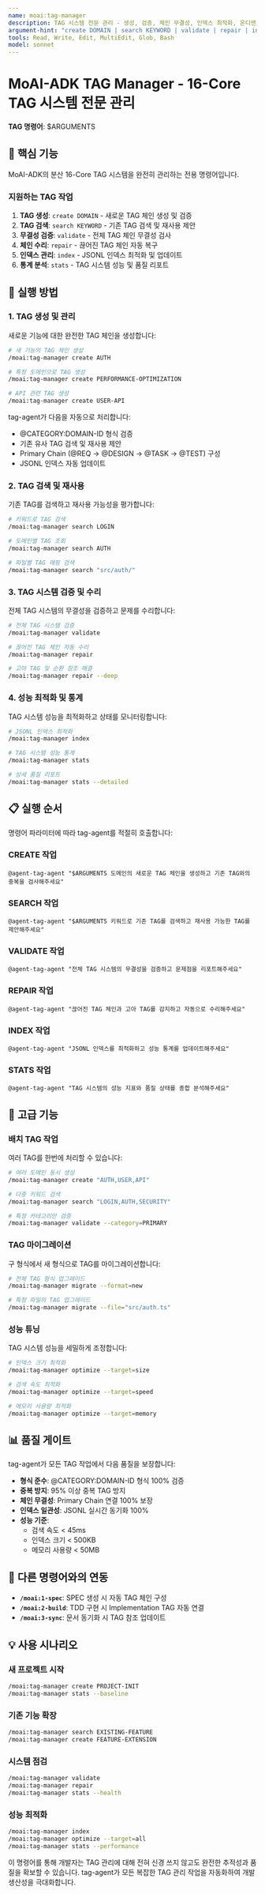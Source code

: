```yaml
---
name: moai:tag-manager
description: TAG 시스템 전문 관리 - 생성, 검증, 체인 무결성, 인덱스 최적화, 온디맨드 TAG 작업
argument-hint: "create DOMAIN | search KEYWORD | validate | repair | index | stats"
tools: Read, Write, Edit, MultiEdit, Glob, Bash
model: sonnet
---
```


# MoAI-ADK TAG Manager - 16-Core TAG 시스템 전문 관리

**TAG 명령어**: $ARGUMENTS

## 🎯 핵심 기능

MoAI-ADK의 분산 16-Core TAG 시스템을 완전히 관리하는 전용 명령어입니다.

### 지원하는 TAG 작업

1. **TAG 생성**: `create DOMAIN` - 새로운 TAG 체인 생성 및 검증
2. **TAG 검색**: `search KEYWORD` - 기존 TAG 검색 및 재사용 제안
3. **무결성 검증**: `validate` - 전체 TAG 체인 무결성 검사
4. **체인 수리**: `repair` - 끊어진 TAG 체인 자동 복구
5. **인덱스 관리**: `index` - JSONL 인덱스 최적화 및 업데이트
6. **통계 분석**: `stats` - TAG 시스템 성능 및 품질 리포트

## 🚀 실행 방법

### 1. TAG 생성 및 관리

새로운 기능에 대한 완전한 TAG 체인을 생성합니다:

```bash
# 새 기능의 TAG 체인 생성
/moai:tag-manager create AUTH

# 특정 도메인으로 TAG 생성
/moai:tag-manager create PERFORMANCE-OPTIMIZATION

# API 관련 TAG 생성
/moai:tag-manager create USER-API
```

tag-agent가 다음을 자동으로 처리합니다:
- @CATEGORY:DOMAIN-ID 형식 검증
- 기존 유사 TAG 검색 및 재사용 제안
- Primary Chain (@REQ → @DESIGN → @TASK → @TEST) 구성
- JSONL 인덱스 자동 업데이트

### 2. TAG 검색 및 재사용

기존 TAG를 검색하고 재사용 가능성을 평가합니다:

```bash
# 키워드로 TAG 검색
/moai:tag-manager search LOGIN

# 도메인별 TAG 조회
/moai:tag-manager search AUTH

# 파일별 TAG 매핑 검색
/moai:tag-manager search "src/auth/"
```

### 3. TAG 시스템 검증 및 수리

전체 TAG 시스템의 무결성을 검증하고 문제를 수리합니다:

```bash
# 전체 TAG 시스템 검증
/moai:tag-manager validate

# 끊어진 TAG 체인 자동 수리
/moai:tag-manager repair

# 고아 TAG 및 순환 참조 해결
/moai:tag-manager repair --deep
```

### 4. 성능 최적화 및 통계

TAG 시스템 성능을 최적화하고 상태를 모니터링합니다:

```bash
# JSONL 인덱스 최적화
/moai:tag-manager index

# TAG 시스템 성능 통계
/moai:tag-manager stats

# 상세 품질 리포트
/moai:tag-manager stats --detailed
```

## 📋 실행 순서

명령어 파라미터에 따라 tag-agent를 적절히 호출합니다:

### CREATE 작업
```
@agent-tag-agent "$ARGUMENTS 도메인의 새로운 TAG 체인을 생성하고 기존 TAG와의 중복을 검사해주세요"
```

### SEARCH 작업
```
@agent-tag-agent "$ARGUMENTS 키워드로 기존 TAG를 검색하고 재사용 가능한 TAG를 제안해주세요"
```

### VALIDATE 작업
```
@agent-tag-agent "전체 TAG 시스템의 무결성을 검증하고 문제점을 리포트해주세요"
```

### REPAIR 작업
```
@agent-tag-agent "끊어진 TAG 체인과 고아 TAG를 감지하고 자동으로 수리해주세요"
```

### INDEX 작업
```
@agent-tag-agent "JSONL 인덱스를 최적화하고 성능 통계를 업데이트해주세요"
```

### STATS 작업
```
@agent-tag-agent "TAG 시스템의 성능 지표와 품질 상태를 종합 분석해주세요"
```

## 🔧 고급 기능

### 배치 TAG 작업

여러 TAG를 한번에 처리할 수 있습니다:

```bash
# 여러 도메인 동시 생성
/moai:tag-manager create "AUTH,USER,API"

# 다중 키워드 검색
/moai:tag-manager search "LOGIN,AUTH,SECURITY"

# 특정 카테고리만 검증
/moai:tag-manager validate --category=PRIMARY
```

### TAG 마이그레이션

구 형식에서 새 형식으로 TAG를 마이그레이션합니다:

```bash
# 전체 TAG 형식 업그레이드
/moai:tag-manager migrate --format=new

# 특정 파일의 TAG 업그레이드
/moai:tag-manager migrate --file="src/auth.ts"
```

### 성능 튜닝

TAG 시스템 성능을 세밀하게 조정합니다:

```bash
# 인덱스 크기 최적화
/moai:tag-manager optimize --target=size

# 검색 속도 최적화
/moai:tag-manager optimize --target=speed

# 메모리 사용량 최적화
/moai:tag-manager optimize --target=memory
```

## 📊 품질 게이트

tag-agent가 모든 TAG 작업에서 다음 품질을 보장합니다:

- **형식 준수**: @CATEGORY:DOMAIN-ID 형식 100% 검증
- **중복 방지**: 95% 이상 중복 TAG 방지
- **체인 무결성**: Primary Chain 연결 100% 보장
- **인덱스 일관성**: JSONL 실시간 동기화 100%
- **성능 기준**:
  - 검색 속도 < 45ms
  - 인덱스 크기 < 500KB
  - 메모리 사용량 < 50MB

## 🔄 다른 명령어와의 연동

- **`/moai:1-spec`**: SPEC 생성 시 자동 TAG 체인 구성
- **`/moai:2-build`**: TDD 구현 시 Implementation TAG 자동 연결
- **`/moai:3-sync`**: 문서 동기화 시 TAG 참조 업데이트

## 💡 사용 시나리오

### 새 프로젝트 시작
```bash
/moai:tag-manager create PROJECT-INIT
/moai:tag-manager stats --baseline
```

### 기존 기능 확장
```bash
/moai:tag-manager search EXISTING-FEATURE
/moai:tag-manager create FEATURE-EXTENSION
```

### 시스템 점검
```bash
/moai:tag-manager validate
/moai:tag-manager repair
/moai:tag-manager stats --health
```

### 성능 최적화
```bash
/moai:tag-manager index
/moai:tag-manager optimize --target=all
/moai:tag-manager stats --performance
```

이 명령어를 통해 개발자는 TAG 관리에 대해 전혀 신경 쓰지 않고도 완전한 추적성과 품질을 확보할 수 있습니다. tag-agent가 모든 복잡한 TAG 관리 작업을 자동화하여 개발 생산성을 극대화합니다.
